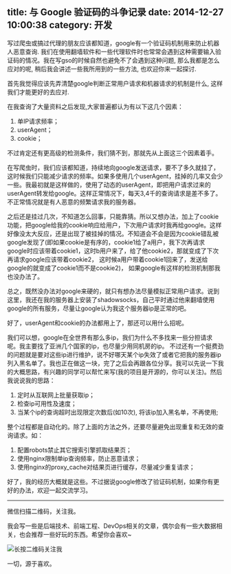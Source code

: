title: 与 Google 验证码的斗争记录
date: 2014-12-27 10:00:38
category: 开发
---

写过爬虫或搞过代理的朋友应该都知道，google有一个验证码机制用来防止机器人恶意查询. 我们在使用翻墙软件和一些代理软件时也常常会遇到这种需要输入验证码的情况。我在写gso的时候自然也避免不了会遇到这种问题, 那么我都是怎么应对的呢, 稍后我会讲述一些我所用到的一些方法, 也欢迎你来一起探讨.

首先我觉得应该先弄清楚google判断正常用户请求和机器请求的机制是什么, 这样我们才能更好的去应对.

在我查询了大量资料之后发现,大家普遍都认为有以下这几个因素：
1. 单IP请求频率；
2. userAgent；
3. cookie；

不过肯定还有更高级的检测条件，我们猜不到，那就先从上面这三个因素着手。
<!-- more -->
在写爬虫时，我们应该都知道，持续地向google发送请求，要不了多久就挂了，这时候我们只能减少请求的频率。如果多使用几个userAgent，挂掉的几率又会少一些。我最初就是这样做的，使用了动态的userAgent，即把用户请求过来的userAgent转发给google。这样正常情况下，每天3,4千的查询请求是差不多了。不正常情况就是有人恶意的频繁请求我的服务器。

之后还是挂过几次，不知道怎么回事，只能靠猜。所以又想办法，加上了cookie功能，把google给我的cookie响应给用户，下次用户请求时我再给google。这样好像没太大反应，还是出现了被挂掉的情况。不知道会不会是因为cookie错乱被google发现了(即如果cookie是有序的，cookie1给了a用户，我下次再请求google时应该带着cookie1，这时b用户来了，给了他cookie2，那就变成了下次再请求google应该带着cookie2， 这时候a用户带着cookie1回来了，发送给google的就变成了cookie1而不是cookie2)， 如果google有这样的检测机制那我也没办法了。

总之，既然没办法对google来硬的，就只有想办法尽量模拟正常用户请求。说到这里，我还在我的服务器上安装了shadowsocks，自己平时通过他来翻墙使用google的所有服务，尽量让google认为我这个服务器ip是正常的吧。

好了，userAgent和cookie的办法都用上了，那还可以用什么招呢。

我们可以想，google在全世界有那么多ip，我们为什么不多找来一些分担请求呢。我主要找了亚洲几个国家的ip，也尽量少用同机房的ip。
不过还有一个挺费劲的问题就是要对这些ip进行维护，说不好哪天某个ip失效了或者它把我的服务器ip列入黑名单了。我也正在做这一块，完了之后会再跟各位分享。我可以先说一下我的大概思路，有兴趣的同学可以帮忙来写(我的项目是开源的，你可以关注)。然后我说说我的思路：
1. 定时从互联网上批量获取ip；
2. 检查ip可用性及速度；
3. 当某个ip的查询超时出现限定次数后(如10次), 将该ip加入黑名单，不再使用;

整个过程都是自动化的。除了上面的方法之外，还要尽量避免出现重复和无效的查询请求。如：
1. 配置robots禁止其它搜索引擎抓取结果页；
2. 使用nginx限制单ip查询频率，防止恶意请求；
3. 使用nginx的proxy_cache对结果页进行缓存，尽量减少重复请求；

好了，我的经历大概就是这些。不过据说google修改了验证码机制，如果你有更好的办法，欢迎一起交流学习。

---

微信扫描二维码，关注我。

我会写一些是后端技术、前端工程、DevOps相关的文章，偶尔会有一些大数据相关，也会推荐一些好玩的东西。希望你会喜欢~

![长按二维码关注我](http://ww4.sinaimg.cn/large/b196a42dgw1f2r0uqcno4j209k09kwef.jpg)

一切，源于喜欢。
